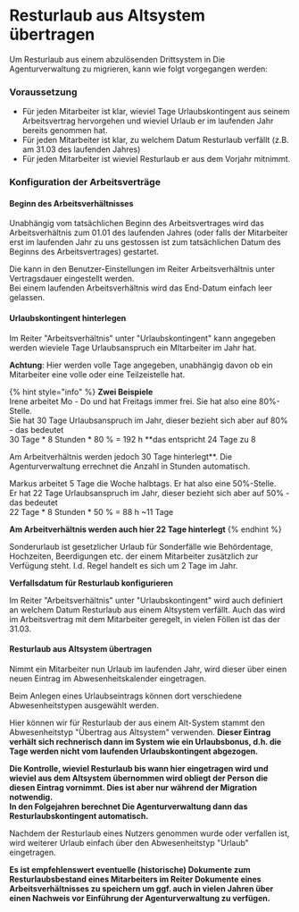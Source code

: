 # Resturlaub aus Altsystem übertragen

Um Resturlaub aus einem abzulösenden Drittsystem in Die Agenturverwaltung zu migrieren, kann wie folgt vorgegangen werden:

### **Voraussetzung**

* Für jeden Mitarbeiter ist klar, wieviel Tage Urlaubskontingent aus seinem Arbeitsvertrag hervorgehen und wieviel Urlaub er im laufenden Jahr bereits genommen hat.
* Für jeden Mitarbeiter ist klar, zu welchem Datum Resturlaub verfällt \(z.B. am 31.03 des laufenden Jahres\)
* Für jeden Mitarbeiter ist wieviel Resturlaub er aus dem Vorjahr mitnimmt.

### Konfiguration der Arbeitsverträge

#### Beginn des Arbeitsverhältnisses

Unabhängig vom tatsächlichen Beginn des Arbeitsvertrages wird das Arbeitsverhältnis zum 01.01 des laufenden Jahres \(oder falls der Mitarbeiter erst im laufenden Jahr zu uns gestossen ist zum tatsächlichen Datum des Beginns des Arbeitsvertrages\) gestartet.

Die kann in den Benutzer-Einstellungen im Reiter Arbeitsverhältnis unter Vertragsdauer eingestellt werden.  
Bei einem laufenden Arbeitsverhältnis wird das End-Datum einfach leer gelassen. 

#### Urlaubskontingent hinterlegen

Im Reiter "Arbeitsverhältnis" unter "Urlaubskontingent" kann angegeben werden wieviele Tage Urlaubsanspruch ein MItarbeiter im Jahr hat.

**Achtung**: Hier werden volle Tage angegeben, unabhängig davon ob ein Mitarbeiter eine volle oder eine Teilzeistelle hat.

{% hint style="info" %}
**Zwei Beispiele**  
Irene arbeitet Mo - Do und hat Freitags immer frei. Sie hat also eine 80%-Stelle.  
Sie hat 30 Tage Urlaubsanspruch im Jahr, dieser bezieht sich aber auf 80% - das bedeutet  
30 Tage \* 8 Stunden \* 80 % = 192 h **das entspricht 24 Tage zu 8   
  
Am Arbeitverhältnis werden jedoch 30 Tage hinterlegt**. Die Agenturverwaltung errechnet die Anzahl in Stunden automatisch.  
  
Markus arbeitet 5 Tage die Woche halbtags. Er hat also eine 50%-Stelle.  
Er hat 22 Tage Urlaubsanspruch im Jahr, dieser bezieht sich aber auf 50% - das bedeutet  
22 Tage \* 8 Stunden \* 50 % = 88 h ~11 Tage

**Am Arbeitverhältnis werden auch hier 22 Tage hinterlegt**
{% endhint %}

Sonderurlaub ist gesetzlicher Urlaub für Sonderfälle wie Behördentage, Hochzeiten, Beerdigungen etc. der einem Mitarbeiter zusätzlich zur Verfügung steht. I.d. Regel handelt es sich um 2 Tage im Jahr.

**Verfallsdatum für Resturlaub konfigurieren**

Im Reiter "Arbeitsverhältnis" unter "Urlaubskontingent" wird auch definiert an welchem Datum Resturlaub aus einem Altsystem verfällt. Auch das wird im Arbeitsvertrag mit dem Mitarbeiter geregelt, in vielen Föllen ist das der 31.03.

#### Resturlaub aus Altsystem übertragen

Nimmt ein Mitarbeiter nun Urlaub im laufenden Jahr, wird dieser über einen neuen Eintrag im Abwesenheitskalender eingetragen.

Beim Anlegen eines Urlaubseintrags können dort verschiedene Abwesenheitstypen ausgewählt werden.

Hier können wir für Resturlaub der aus einem Alt-System stammt den Abwesenheitstyp "Übertrag aus Altsystem" verwenden. **Dieser Eintrag verhält sich rechnerisch dann im System wie ein Urlaubsbonus, d.h. die Tage werden nicht vom laufenden Urlaubskontingent abgezogen.**

**Die Kontrolle, wieviel Resturlaub bis wann hier eingetragen wird und wieviel aus dem Altsystem übernommen wird obliegt der Person die diesen Eintrag vornimmt. Dies ist aber nur während der Migration notwendig.  
In den Folgejahren berechnet Die Agenturverwaltung dann das Resturlaubskontingent automatisch.**

Nachdem der Resturlaub eines Nutzers genommen wurde oder verfallen ist, wird weiterer Urlaub einfach über den Abwesenheitstyp "Urlaub" eingetragen.

**Es ist empfehlenswert eventuelle \(historische\) Dokumente zum Resturlaubsbestand eines Mitarbeiters im Reiter Dokumente eines Arbeitsverhältnisses zu speichern um ggf. auch in vielen Jahren über einen Nachweis vor Einführung der Agenturverwaltung zu verfügen.**




